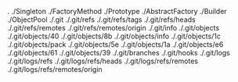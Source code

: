 .
./Singleton
./FactoryMethod
./Prototype
./AbstractFactory
./Builder
./ObjectPool
./.git
./.git/refs
./.git/refs/tags
./.git/refs/heads
./.git/refs/remotes
./.git/refs/remotes/origin
./.git/info
./.git/objects
./.git/objects/40
./.git/objects/8b
./.git/objects/info
./.git/objects/1c
./.git/objects/pack
./.git/objects/5e
./.git/objects/1a
./.git/objects/e6
./.git/objects/61
./.git/objects/39
./.git/branches
./.git/hooks
./.git/logs
./.git/logs/refs
./.git/logs/refs/heads
./.git/logs/refs/remotes
./.git/logs/refs/remotes/origin
